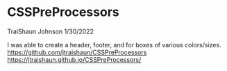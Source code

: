 # CSSPreProcessors

TraiShaun Johnson 1/30/2022

I was able to create a header, footer, and for boxes of various colors/sizes.
https://github.com/jtraishaun/CSSPreProcessors
https://jtraishaun.github.io/CSSPreProcessors/
